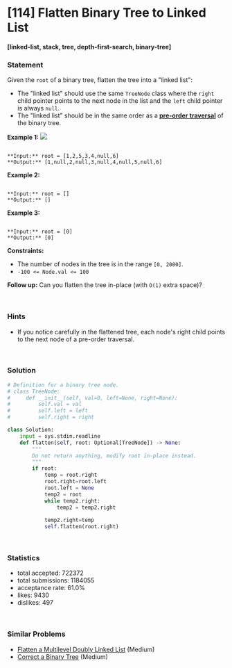 # [114] Flatten Binary Tree to Linked List

**[linked-list, stack, tree, depth-first-search, binary-tree]**

### Statement

Given the `root` of a binary tree, flatten the tree into a "linked list":

* The "linked list" should use the same `TreeNode` class where the `right` child pointer points to the next node in the list and the `left` child pointer is always `null`.
* The "linked list" should be in the same order as a [**pre-order** **traversal**](https://en.wikipedia.org/wiki/Tree_traversal#Pre-order,_NLR) of the binary tree.


**Example 1:**
![](https://assets.leetcode.com/uploads/2021/01/14/flaten.jpg)

```

**Input:** root = [1,2,5,3,4,null,6]
**Output:** [1,null,2,null,3,null,4,null,5,null,6]

```

**Example 2:**

```

**Input:** root = []
**Output:** []

```

**Example 3:**

```

**Input:** root = [0]
**Output:** [0]

```

**Constraints:**
* The number of nodes in the tree is in the range `[0, 2000]`.
* `-100 <= Node.val <= 100`


**Follow up:** Can you flatten the tree in-place (with `O(1)` extra space)?

<br>

### Hints

- If you notice carefully in the flattened tree, each node's right child points to the next node of a pre-order traversal.

<br>

### Solution

```py
# Definition for a binary tree node.
# class TreeNode:
#     def __init__(self, val=0, left=None, right=None):
#         self.val = val
#         self.left = left
#         self.right = right

class Solution:
    input = sys.stdin.readline
    def flatten(self, root: Optional[TreeNode]) -> None:
        """
        Do not return anything, modify root in-place instead.
        """
        if root:
            temp = root.right
            root.right=root.left
            root.left = None
            temp2 = root
            while temp2.right:
                temp2 = temp2.right
            
            temp2.right=temp
            self.flatten(root.right)
```

<br>

### Statistics

- total accepted: 722372
- total submissions: 1184055
- acceptance rate: 61.0%
- likes: 9430
- dislikes: 497

<br>

### Similar Problems

- [Flatten a Multilevel Doubly Linked List](https://leetcode.com/problems/flatten-a-multilevel-doubly-linked-list) (Medium)
- [Correct a Binary Tree](https://leetcode.com/problems/correct-a-binary-tree) (Medium)
